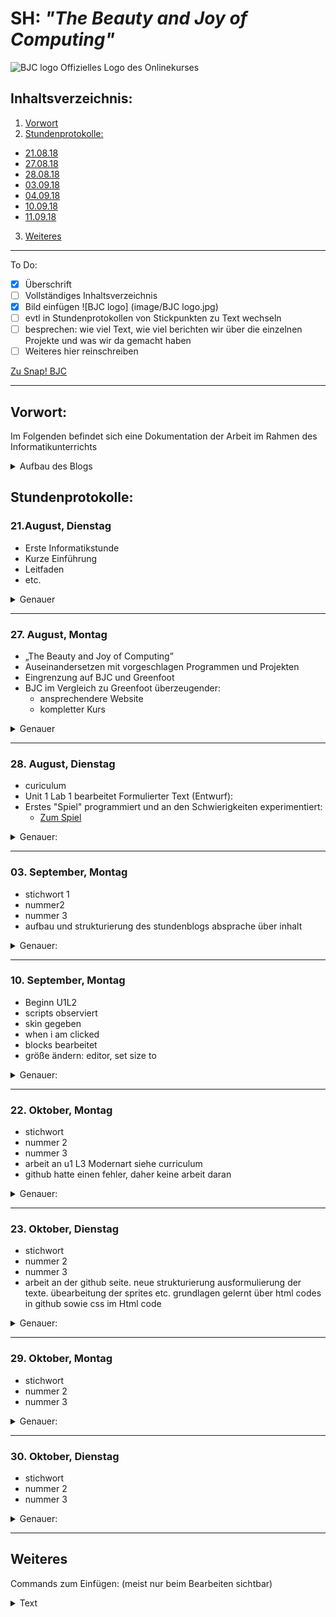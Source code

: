 # SH: _"The Beauty and Joy of Computing"_  
![BJC logo](https://pbs.twimg.com/profile_images/378800000439621166/b23cdc47c76b3d78561b91ffc9705183_400x400.png)
Offizielles Logo des Onlinekurses
## Inhaltsverzeichnis:
1. [Vorwort](#h1)
2. [Stundenprotokolle:](#h2)
 * [21.08.18](#s1)
 * [27.08.18](#s2)
 * [28.08.18](#s3)
 * [03.09.18](#s4)
 * [04.09.18](#s5)
 * [10.09.18](#s6)
 * [11.09.18](#s7)
3. [Weiteres](#h3)

---------------------------------------------------
To Do: 
- [x] Überschrift
- [ ] Vollständiges Inhaltsverzeichnis
- [x] Bild einfügen ![BJC logo] (image/BJC logo.jpg)
- [ ] evtl in Stundenprotokollen von Stickpunkten zu Text wechseln
- [ ] besprechen: wie viel Text, wie viel berichten wir über die einzelnen Projekte und was wir da gemacht haben
- [ ] Weiteres hier reinschreiben
        
[Zu Snap! BJC](http://snap.berkeley.edu/run)

----------------------------------------------------      
             
## Vorwort: <a name="h1"></a>
Im Folgenden befindet sich eine Dokumentation der Arbeit im Rahmen des Informatikunterrichts
<details>
  <summary>Aufbau des Blogs</summary>
Jedes Stundenprotokoll enthält, zur besseren Übersicht, eine Kurzfassung in Form von Stichpunkten. In Form eines Sprites lässt sich eine detaillierte Beschreibung der Stunde öffnen. 
</details>

## Stundenprotokolle: <a name="h2"></a>         
### 21.August, Dienstag <a name="s1"></a>

 * Erste Informatikstunde
  * Kurze Einführung
  * Leitfaden
  * etc.
<details>
  <summary>Genauer</summary>      
Heute hatten wir unsere erste Informatikstunde. Herr Buhl hat uns eine Einführung in den Informatikunterricht und sein Unterrichtskonzept gegeben. In seinem Leitfaden waren einige Programme vorgeschlagen, von denen uns **"Greenfoot"** und **"The beauty and Joy of Computing"** _(im folgenden **"BJC"**)_ am meisten zusagten. Wir haben die Stunde am Dienstag dann dafür verwendet uns mit BJC und der in diesem Kurs verwendeten Programmiersprache **SNAP!** auseinanderzusetzen. Wir haben vor allem versucht uns etwas mit dem Editor vertraut zu machen und haben dann auch Testweise mit der ersten Lektion begonnen. Diese kurze Zeit hat uns schon so viel Spaß gemacht, dass wir beschlossen, uns in der nächsten Stunde weiter mit BJC zu beschäftigen. Trotzdem haben wir uns beide vorgenommen, bis nächste Woche zuhause noch ein paar Informationen über Alternativen _(vor allem Greenfoot)_ einzuholen und diese auszuprobieren.
        </details>

---------------------------------------------------

### 27. August, Montag <a name="s2"></a>
  * „The Beauty and Joy of Computing”
  * Auseinandersetzen mit vorgeschlagen Programmen und Projekten
  * Eingrenzung auf BJC und Greenfoot
  * BJC im Vergleich zu Greenfoot überzeugender:
    * ansprechendere Website
    * kompletter Kurs
<details>
  <summary>Genauer</summary>
       Wir haben uns heute endgültig dafür entschieden, bei BJC zu bleiben. Überzeugt haben uns vor allem die ansprechende Website und der komplettere und auch anfängerfreundliche Kurs. Da wir beide wenig Vorkenntnisse im Programmieren haben und beide bisher nur die "Nutzerseite" kennen, schien uns der Beginn mit BJC eine gute Idee, da der Kurs verspricht, gerade für Schüler konzipiert zu sein, die wenig bis keine Vorkenntisse auf diesem Gebiet zu haben.
Wir haben dann auch direkt mit dem Kurs und **Unit 1 Lab 1** begonnen. Nachdem wir einen Account erstellt und uns eingeloggt haben, haben wir damit begonnen unsere erste Spielfigur, ein "Sprite" zu erstellen. Dafür haben wir aus den vorgegebenen Kostümen das "Alonzo" Kostüm ausgewählt und es als Bild für unser Sprite ausgewählt<details>
        <summary>Sprite</summary>
Ein Sprite (engl. unter anderem für ein Geistwesen, Kobold) ist ein Grafikobjekt, das von der Grafikhardware über das Hintergrundbild bzw. den restlichen Inhalt der Bildschirmanzeige eingeblendet wird. Die Positionierung wird dabei komplett von der Grafikhardware erledigt. (- Wikipedia)
Wir haben zwei dieser Alonzo Costums erstellt und so editiert, dass Alonzo sich umdreht, wenn er angeklickt wird.
        <br><br>
<p align="right"><img width="202" alt="change costum Alonzo" src="https://user-images.githubusercontent.com/42579272/44869057-e314f300-ac8c-11e8-8cf1-21375b44c34d.png"></p>
</details>
</details>
 

---------------------------------------------------

 ### 28. August, Dienstag <a name="s3"></a>
  * curiculum
  * Unit 1 Lab 1 bearbeitet
  Formulierter Text (Entwurf):
  * Erstes "Spiel" programmiert und an den Schwierigkeiten experimentiert:
    * [Zum Spiel](https://snap.berkeley.edu/snapsource/snap.html#present:Username=stormann1&ProjectName=U1L1%20Alonso)
<details>
  <summary>Genauer:</summary>
        Dies ist ein Blindtext, der zum Testen des Textformates dient. Hier kommt später ein Fließtext über das jeweilige Stundenprotokoll rein. abcdefghijklmnopqrstuvwxyzABCDEFGHIJKLMNOPQRSTUVWXYZ!"§"$%&/()=? 
 </details>
    
---------------------------------------------------
 
 ### 03. September, Montag <a name="s4"></a>
  * stichwort 1
  * nummer2
  * nummer 3
  * aufbau und strukturierung des stundenblogs absprache über inhalt 
 <details>
  <summary>Genauer:</summary>
        Dies ist ein Blindtext, der zum Testen des Textformates dient. Hier kommt später ein Fließtext über das jeweilige Stundenprotokoll rein. abcdefghijklmnopqrstuvwxyzABCDEFGHIJKLMNOPQRSTUVWXYZ!"§"$%&/()=? 
 </details>
 
---------------------------------------------------
 
 ### 10. September, Montag <a name="s6"></a>
 * Beginn U1L2
 * scripts observiert
 * skin gegeben
 * when i am clicked
 * blocks bearbeitet
 * größe ändern: editor, set size to
 <details>
  <summary>Genauer:</summary>
        Dies ist ein Blindtext, der zum Testen des Textformates dient. Hier kommt später ein Fließtext über das jeweilige Stundenprotokoll rein. abcdefghijklmnopqrstuvwxyzABCDEFGHIJKLMNOPQRSTUVWXYZ!"§"$%&/()=? 
 </details>
 
---------------------------------------------------

 ### 22. Oktober, Montag <a name="s8"></a>
 * stichwort
 * nummer 2
 * nummer 3
 * arbeit an u1 L3 Modernart siehe curriculum
 * github hatte einen fehler, daher keine arbeit daran
 <details>
  <summary>Genauer:</summary>
        Dies ist ein Blindtext, der zum Testen des Textformates dient. Hier kommt später ein Fließtext über das jeweilige Stundenprotokoll rein. abcdefghijklmnopqrstuvwxyzABCDEFGHIJKLMNOPQRSTUVWXYZ!"§"$%&/()=? 
 </details>
 
---------------------------------------------------
 
 ### 23. Oktober, Dienstag <a name="s9"></a>
  * stichwort
 * nummer 2
 * nummer 3
 * arbeit an der github seite. neue strukturierung ausformulierung der texte. übearbeitung der sprites etc. grundlagen gelernt über html codes in github sowie css im Html code
 <details>
  <summary>Genauer:</summary>
        Dies ist ein Blindtext, der zum Testen des Textformates dient. Hier kommt später ein Fließtext über das jeweilige Stundenprotokoll rein. abcdefghijklmnopqrstuvwxyzABCDEFGHIJKLMNOPQRSTUVWXYZ!"§"$%&/()=? 
 </details>

---------------------------------------------------
 
  ### 29. Oktober, Montag <a name="s10"></a>
 * stichwort
 * nummer 2
 * nummer 3
 <details>
  <summary>Genauer:</summary>
        Dies ist ein Blindtext, der zum Testen des Textformates dient. Hier kommt später ein Fließtext über das jeweilige Stundenprotokoll rein. abcdefghijklmnopqrstuvwxyzABCDEFGHIJKLMNOPQRSTUVWXYZ!"§"$%&/()=? 
 </details>
 
---------------------------------------------------
 
  ### 30. Oktober, Dienstag <a name="s11"></a>
 * stichwort
 * nummer 2
 * nummer 3
 <details>
  <summary>Genauer:</summary>
        Dies ist ein Blindtext, der zum Testen des Textformates dient. Hier kommt später ein Fließtext über das jeweilige Stundenprotokoll rein. abcdefghijklmnopqrstuvwxyzABCDEFGHIJKLMNOPQRSTUVWXYZ!"§"$%&/()=? 
 </details>
 
---------------------------------------------------
 
  ## Weiteres <a name="h3"></a>
  Commands zum Einfügen: (meist nur beim Bearbeiten sichtbar) 
<details>
  <summary>Text</summary>   
</details>

